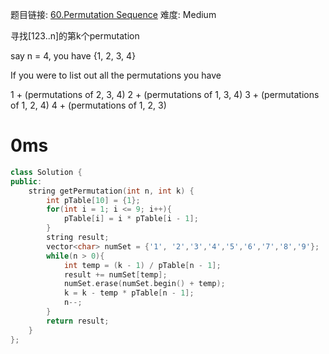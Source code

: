 题目链接: [60.Permutation Sequence][1]
难度: Medium

寻找[123..n]的第k个permutation

say n = 4, you have {1, 2, 3, 4}

If you were to list out all the permutations you have

1 + (permutations of 2, 3, 4) 
2 + (permutations of 1, 3, 4) 
3 + (permutations of 1, 2, 4) 
4 + (permutations of 1, 2, 3)

# 0ms

```cpp
class Solution {
public:
	string getPermutation(int n, int k) {
		int pTable[10] = {1};
		for(int i = 1; i <= 9; i++){
			pTable[i] = i * pTable[i - 1];
		}
		string result;
		vector<char> numSet = {'1', '2','3','4','5','6','7','8','9'};
		while(n > 0){
			int temp = (k - 1) / pTable[n - 1];
			result += numSet[temp];
			numSet.erase(numSet.begin() + temp);
			k = k - temp * pTable[n - 1];
			n--;
		}
		return result;
	}
};
```

[1]: https://leetcode.com/problems/permutation-sequence/